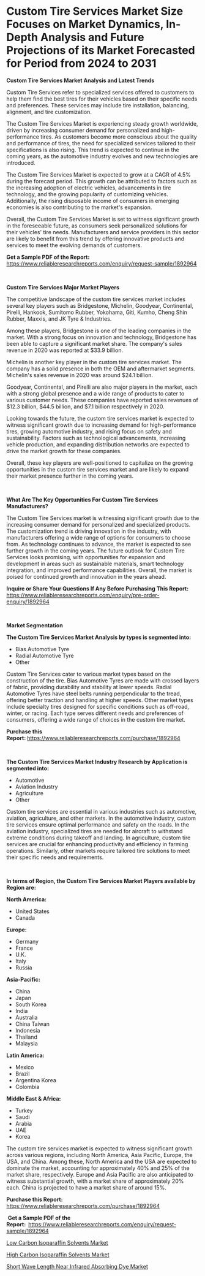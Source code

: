 <p><h1>Custom Tire Services Market Size Focuses on Market Dynamics, In-Depth Analysis and Future Projections of its Market Forecasted for Period from 2024 to 2031</h1></p><p><strong>Custom Tire Services Market Analysis and Latest Trends</strong></p>
<p><p>Custom Tire Services refer to specialized services offered to customers to help them find the best tires for their vehicles based on their specific needs and preferences. These services may include tire installation, balancing, alignment, and tire customization.</p><p>The Custom Tire Services Market is experiencing steady growth worldwide, driven by increasing consumer demand for personalized and high-performance tires. As customers become more conscious about the quality and performance of tires, the need for specialized services tailored to their specifications is also rising. This trend is expected to continue in the coming years, as the automotive industry evolves and new technologies are introduced.</p><p>The Custom Tire Services Market is expected to grow at a CAGR of 4.5% during the forecast period. This growth can be attributed to factors such as the increasing adoption of electric vehicles, advancements in tire technology, and the growing popularity of customizing vehicles. Additionally, the rising disposable income of consumers in emerging economies is also contributing to the market's expansion.</p><p>Overall, the Custom Tire Services Market is set to witness significant growth in the foreseeable future, as consumers seek personalized solutions for their vehicles' tire needs. Manufacturers and service providers in this sector are likely to benefit from this trend by offering innovative products and services to meet the evolving demands of customers.</p></p>
<p><strong>Get a Sample PDF of the Report:&nbsp;</strong> <a href="https://www.reliableresearchreports.com/enquiry/request-sample/1892964">https://www.reliableresearchreports.com/enquiry/request-sample/1892964</a></p>
<p>&nbsp;</p>
<p><strong>Custom Tire Services Major Market Players</strong></p>
<p><p>The competitive landscape of the custom tire services market includes several key players such as Bridgestone, Michelin, Goodyear, Continental, Pirelli, Hankook, Sumitomo Rubber, Yokohama, Giti, Kumho, Cheng Shin Rubber, Maxxis, and JK Tyre & Industries.</p><p>Among these players, Bridgestone is one of the leading companies in the market. With a strong focus on innovation and technology, Bridgestone has been able to capture a significant market share. The company's sales revenue in 2020 was reported at $33.9 billion.</p><p>Michelin is another key player in the custom tire services market. The company has a solid presence in both the OEM and aftermarket segments. Michelin's sales revenue in 2020 was around $24.1 billion.</p><p>Goodyear, Continental, and Pirelli are also major players in the market, each with a strong global presence and a wide range of products to cater to various customer needs. These companies have reported sales revenues of $12.3 billion, $44.5 billion, and $7.1 billion respectively in 2020.</p><p>Looking towards the future, the custom tire services market is expected to witness significant growth due to increasing demand for high-performance tires, growing automotive industry, and rising focus on safety and sustainability. Factors such as technological advancements, increasing vehicle production, and expanding distribution networks are expected to drive the market growth for these companies.</p><p>Overall, these key players are well-positioned to capitalize on the growing opportunities in the custom tire services market and are likely to expand their market presence further in the coming years.</p></p>
<p>&nbsp;</p>
<p><strong>What Are The Key Opportunities For Custom Tire Services Manufacturers?</strong></p>
<p><p>The Custom Tire Services market is witnessing significant growth due to the increasing consumer demand for personalized and specialized products. The customization trend is driving innovation in the industry, with manufacturers offering a wide range of options for consumers to choose from. As technology continues to advance, the market is expected to see further growth in the coming years. The future outlook for Custom Tire Services looks promising, with opportunities for expansion and development in areas such as sustainable materials, smart technology integration, and improved performance capabilities. Overall, the market is poised for continued growth and innovation in the years ahead.</p></p>
<p><strong>Inquire or Share Your Questions If Any Before Purchasing This Report:</strong> <a href="https://www.reliableresearchreports.com/enquiry/pre-order-enquiry/1892964">https://www.reliableresearchreports.com/enquiry/pre-order-enquiry/1892964</a></p>
<p>&nbsp;</p>
<p><strong>Market Segmentation</strong></p>
<p><strong>The Custom Tire Services Market Analysis by types is segmented into:</strong></p>
<p><ul><li>Bias Automotive Tyre</li><li>Radial Automotive Tyre</li><li>Other</li></ul></p>
<p><p>Custom Tire Services cater to various market types based on the construction of the tire. Bias Automotive Tyres are made with crossed layers of fabric, providing durability and stability at lower speeds. Radial Automotive Tyres have steel belts running perpendicular to the tread, offering better traction and handling at higher speeds. Other market types include specialty tires designed for specific conditions such as off-road, winter, or racing. Each type serves different needs and preferences of consumers, offering a wide range of choices in the custom tire market.</p></p>
<p><strong>Purchase this Report:&nbsp;</strong><a href="https://www.reliableresearchreports.com/purchase/1892964">https://www.reliableresearchreports.com/purchase/1892964</a></p>
<p>&nbsp;</p>
<p><strong>The Custom Tire Services Market Industry Research by Application is segmented into:</strong></p>
<p><ul><li>Automotive</li><li>Aviation Industry</li><li>Agriculture</li><li>Other</li></ul></p>
<p><p>Custom tire services are essential in various industries such as automotive, aviation, agriculture, and other markets. In the automotive industry, custom tire services ensure optimal performance and safety on the roads. In the aviation industry, specialized tires are needed for aircraft to withstand extreme conditions during takeoff and landing. In agriculture, custom tire services are crucial for enhancing productivity and efficiency in farming operations. Similarly, other markets require tailored tire solutions to meet their specific needs and requirements.</p></p>
<p>&nbsp;</p>
<p><strong>In terms of Region, the Custom Tire Services Market Players available by Region are:</strong></p>
<p>
    <p> <strong> North America: </strong>
        <ul>
            <li>United States</li>
            <li>Canada</li>
        </ul>
        </p> 
    <p> <strong> Europe: </strong>
        <ul>
            <li>Germany</li>
            <li>France</li>
            <li>U.K.</li>
            <li>Italy</li>
            <li>Russia</li>
        </ul>
        </p> 
    <p> <strong> Asia-Pacific: </strong>
        <ul>
            <li>China</li>
            <li>Japan</li>
            <li>South Korea</li>
            <li>India</li>
            <li>Australia</li>
            <li>China Taiwan</li>
            <li>Indonesia</li>
            <li>Thailand</li>
            <li>Malaysia</li>
        </ul>
        </p> 
    <p> <strong> Latin America: </strong>
        <ul>
            <li>Mexico</li>
            <li>Brazil</li>
            <li>Argentina Korea</li>
            <li>Colombia</li>
        </ul>
        </p> 
    <p> <strong> Middle East & Africa: </strong>
        <ul>
            <li>Turkey</li>
            <li>Saudi</li>
            <li>Arabia</li>
            <li>UAE</li>
            <li>Korea</li>
        </ul>
    </p>
    </p>
<p><p>The custom tire services market is expected to witness significant growth across various regions, including North America, Asia Pacific, Europe, the USA, and China. Among these, North America and the USA are expected to dominate the market, accounting for approximately 40% and 25% of the market share, respectively. Europe and Asia Pacific are also anticipated to witness substantial growth, with a market share of approximately 20% each. China is projected to have a market share of around 15%.</p></p>
<p><strong>Purchase this Report: </strong><a href="https://www.reliableresearchreports.com/purchase/1892964">https://www.reliableresearchreports.com/purchase/1892964</a></p>
<p>&nbsp;<strong>Get a Sample PDF of the Report:&nbsp;&nbsp;</strong><a href="https://www.reliableresearchreports.com/enquiry/request-sample/1892964">https://www.reliableresearchreports.com/enquiry/request-sample/1892964</a></p>
<p><strong></strong></p>
<p><p><a href="https://view.publitas.com/reportprime-1/low-carbon-isoparaffin-solvents-market-furnish-information-about-market-size-market-share-market-dynamics-and-projections-spanning-from-2023-to-2030/">Low Carbon Isoparaffin Solvents Market</a></p><p><a href="https://view.publitas.com/reportprime-1/high-carbon-isoparaffin-solvents-market-research-report-reveals-the-latest-trends-and-opportunities-of-this-market-for-period-from-2023-2030/">High Carbon Isoparaffin Solvents Market</a></p><p><a href="https://view.publitas.com/reportprime-1/short-wave-length-near-infrared-absorbing-dye-market-size-growth-and-forecast-from-2023-2030/">Short Wave Length Near Infrared Absorbing Dye Market</a></p></p>